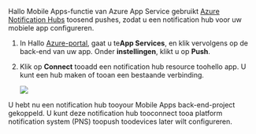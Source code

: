 Hallo Mobile Apps-functie van Azure App Service gebruikt [Azure Notification Hubs] toosend pushes, zodat u een notification hub voor uw mobiele app configureren.

1. In Hallo [Azure-portal], gaat u te**App Services**, en klik vervolgens op de back-end van uw app. Onder **instellingen**, klikt u op **Push**.
2. Klik op **Connect** tooadd een notification hub resource toohello app. U kunt een hub maken of tooan een bestaande verbinding.

    ![](./media/app-service-mobile-create-notification-hub/configure-hub-flow.png)

U hebt nu een notification hub tooyour Mobile Apps back-end-project gekoppeld. U kunt deze notification hub tooconnect tooa platform notification system (PNS) toopush toodevices later wilt configureren.

[Azure-portal]: https://portal.azure.com/
[Azure Notification Hubs]: https://azure.microsoft.com/en-us/documentation/articles/notification-hubs-push-notification-overview/
